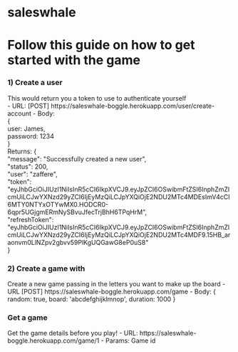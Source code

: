 # saleswhale

<h1>Follow this guide on how to get started with the game </h1>
<h3>1) Create a user</h3>
This would return you a token to use to authenticate yourself <br>
- URL: [POST] https://saleswhale-boggle.herokuapp.com/user/create-account
- Body: <br>{ <br>
          user: James,<br>
          password: 1234<br>
        }<br>
Returns: {<br>
            "message": "Successfully created a new user",<br>
            "status": 200,<br>
            "user": "zaffere",<br>
            "token": "eyJhbGciOiJIUzI1NiIsInR5cCI6IkpXVCJ9.eyJpZCI6OSwibmFtZSI6InphZmZlcmUiLCJwYXNzd29yZCI6IjEyMzQiLCJpYXQiOjE2NDU2MTc4MDEsImV4cCI6MTY0NTYxOTYwMX0.HODCR0-6qpr5UGjgmERmNySBvuJfecTrjBhH6TPqHrM",<br>
            "refreshToken":   "eyJhbGciOiJIUzI1NiIsInR5cCI6IkpXVCJ9.eyJpZCI6OSwibmFtZSI6InphZmZlcmUiLCJwYXNzd29yZCI6IjEyMzQiLCJpYXQiOjE2NDU2MTc4MDF9.15HB_araonvm0LlNZpv2gbvv59PlKgUQGawG8eP0uS8"<br>
}<br>

<h3>2) Create a game with</h3>
Create a new game passing in the letters you want to make up the board
- URL [POST] https://saleswhale-boggle.herokuapp.com/game
- Body: {
          random: true,
          board: 'abcdefghijklmnop',
          duration: 1000
        }

<h3>Get a game</h3>
Get the game details before you play!
- URL: https://saleswhale-boggle.herokuapp.com/game/1
- Params: Game id
